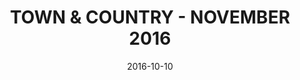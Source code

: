 ---
title: TOWN & COUNTRY - NOVEMBER 2016
date: 2016-10-10
summary_markdown: |
  Assael launches a new and exclusive collection for Neiman Marcus, The Assael Coral Collection. The Necklace featured is a double row Angel Skin Coral necklace, finished with a 18K Gold and Diamond clasp. This collection is extremely rare and features some of the most gorgeous vintage coral available on the market. ​​
featured_image: 2016-10-10.jpg
---